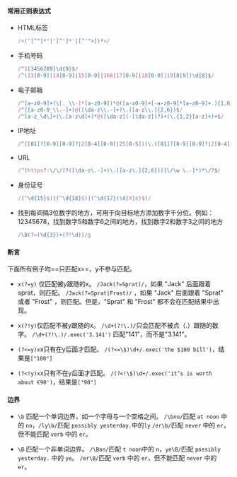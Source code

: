 #### 常用正则表达式
- HTML标签
	```js
	/<("[^"]*"|'[^']*'|[^'">])*>/
	```
- 手机号码
	```js
	/^1[3456789]\d{9}$/
	/^(13[0-9]|14[0-9]|15[0-9]|166|17[0-9]|18[0-9]|19[8|9])\d{8}$/
	```
- 电子邮箱
	```js
	/^[a-z0-9]+(\[._\\-]*[a-z0-9])*@([a-z0-9]+[-a-z0-9]*[a-z0-9]+.){1,63}[a-z0-9]+$/
	/^([a-z0-9_\\.-]+)@([\da-z\\.-]+)\.([a-z\\.]{2,6})$/
	/^[a-z_\d\]+(\.[a-z\d]+)*@([\da-z](-[\da-z])?)+(\.{1,2}[a-z]+)+$/
	```
- IP地址
	```js
	/^([01]?[0-9][0-9]?|2[0-4][0-9]|25[0-5])(\.([01]?[0-9][0-9]?|2[0-4][0-9]|25[0-5])){3}$/
	```
- URL
	```js
	/^(https?:\/\/)?([\da-z\.-]+)\.([a-z\.]{2,6})([\/\w \.-]*)*\/?$/
	```
- 身份证号
	```js
	/(^\d{15}$)|(^\d{18}$)|(^\d{17}(\d|X|x)$)/
	```
- 找到每间隔3位数字的地方，可用于向目标地方添加数字千分位。例如：12345678，找到数字5和数字6之间的地方，找到数字2和数字3之间的地方
	```js
	/\B(?=(\d{3})+(?!\d))/g
	```

#### 断言
下面所有例子均==只匹配x==，y不参与匹配。
- `x(?=y)` 仅匹配被y跟随的x。
`/Jack(?=Sprat)/`，如果 "Jack" 后面跟着 sprat，则匹配。
`/Jack(?=Sprat|Frost)/` ，如果 "Jack" 后面跟着 "Sprat" 或者 "Frost" ，则匹配。但是，"Sprat" 和 "Frost" 都不会在匹配结果中出现。

- `x(?!y)`仅匹配不被y跟随的x。
`/\d+(?!\.)/`只会匹配不被点（.）跟随的数字。
`/\d+(?!\.)/.exec('3.141')` 匹配"141"，而不是"3.141"。

- `(?<=y)x`x只有在y后面才匹配。
`/(?<=\$)\d+/.exec('the $100 bill')`，结果是`["100"]`

- `(?<!y)x`x只有不在y后面才匹配。
`/(?<!\$)\d+/.exec('it’s is worth about €90')`，结果是`["90"]`

#### 边界
- `\b` 匹配一个单词边界，如一个字母与一个空格之间。
`/\bno/`匹配 `at noon` 中的 `no`，`/ly\b/`匹配 `possibly yesterday.`中的`ly`
`/er\b/`匹配 `never` 中的 `er`，但不能匹配 `verb` 中的 `er`。

- `\B` 匹配一个非单词边界。
`/\Bon/`匹配 `t noon`中的 `n`，`ye\B/`匹配 `possibly yesterday.` 中的 `ye`。
`/er\B/`匹配 `verb` 中的 `er`，但不能匹配 `never` 中的 `er`。
